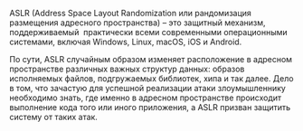 ASLR (Address Space Layout Randomization или рандомизация размещения адресного пространства) – это защитный механизм, поддерживаемый  практически всеми современными операционными системами, включая Windows, Linux, macOS, iOS и Android. 

По сути, ASLR случайным образом изменяет расположение в адресном пространстве различных важных структур данных: образов исполняемых файлов, подгружаемых библиотек, хипа и так далее. Дело в том, что зачастую для успешной реализации атаки злоумышленнику необходимо знать, где именно в адресном пространстве происходит выполнение кода того или иного приложения, а ASLR призван защитить систему от таких атак.
